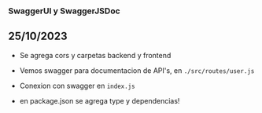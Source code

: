 ### SwaggerUI y SwaggerJSDoc

## 25/10/2023
- Se agrega cors y carpetas backend y frontend

- Vemos swagger para documentacion de API's, en `./src/routes/user.js`
- Conexion con swagger en `index.js`
- en package.json se agrega type y dependencias!

